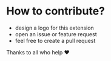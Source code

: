 # How to contribute?

- design a logo for this extension
- open an issue or feature request
- feel free to create a pull request

Thanks to all who help ♥
